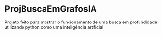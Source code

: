 # ProjBuscaEmGrafosIA
Projeto feito para mostrar o funcionamento de uma busca em profundidade utilizando python como uma inteligência artificial

